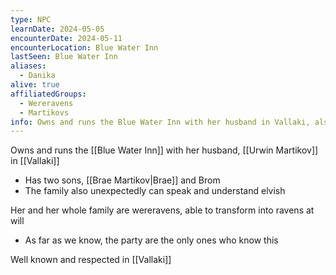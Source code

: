 ```yaml
---
type: NPC
learnDate: 2024-05-05
encounterDate: 2024-05-11
encounterLocation: Blue Water Inn
lastSeen: Blue Water Inn
aliases: 
  - Danika
alive: true
affiliatedGroups: 
  - Wereravens
  - Martikovs
info: Owns and runs the Blue Water Inn with her husband in Vallaki, also a Wereraven
---
```

Owns and runs the [[Blue Water Inn]] with her husband, [[Urwin Martikov]] in [[Vallaki]] 
- Has two sons, [[Brae Martikov|Brae]] and Brom
- The family also unexpectedly can speak and understand elvish

Her and her whole family are wereravens, able to transform into ravens at will 
- As far as we know, the party are the only ones who know this

Well known and respected in [[Vallaki]] 